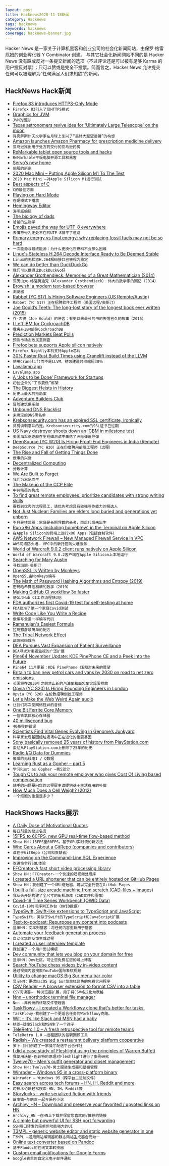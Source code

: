 ```yaml
---
layout: post
title: Hacknews2020-11-18新闻
category: Hacknews
tags: hacknews
keywords: hacknews
coverage: hacknews-banner.jpg
---
```


Hacker News 是一家关于计算机黑客和创业公司的社会化新闻网站，由保罗·格雷厄姆的创业孵化器 Y Combinator 创建。
与其它社会化新闻网站不同的是 Hacker News 没有踩或反对一条提交新闻的选项（不过评论还是可以被有足够 Karma 的用户投反对票）；只可以赞或是完全不投票。简而言之，Hacker News 允许提交任何可以被理解为“任何满足人们求知欲”的新闻。

## HackNews Hack新闻


- [Firefox 83 introduces HTTPS-Only Mode](https://blog.mozilla.org/security/2020/11/17/firefox-83-introduces-https-only-mode/)
- `Firefox 83引入了仅HTTPS模式`
- [Graphics for JVM](https://tonsky.me/blog/skija/)
- `JVM的图形`
- [Texas astronomers revive idea for 'Ultimately Large Telescope' on the moon](https://phys.org/news/2020-11-texas-astronomers-revive-idea-ultimately.html)
- `得克萨斯州天文学家在月球上复兴了“最终大型望远镜”的构想`
- [Amazon launches Amazon Pharmacy for prescription medicine delivery](https://www.theverge.com/2020/11/17/21571091/amazon-pharmacy-store-launch-home-delivery-prescription-medication)
- `亚马逊推出用于处方药交付的亚马逊药房`
- [ReMarkable tablet open source tools and hacks](https://github.com/reHackable/awesome-reMarkable)
- `ReMarkable平板电脑开源工具和黑客`
- [Servo’s new home](https://blog.servo.org/2020/11/17/servo-home/)
- `伺服的新家`
- [2020 Mac Mini – Putting Apple Silicon M1 To The Test](https://www.anandtech.com/show/16252/mac-mini-apple-m1-tested)
- `2020 Mac Mini –对Apple Silicon M1进行测试`
- [Best aspects of C](https://blog.joren.ga/programming/best-of-c)
- `C的最佳方面`
- [Playing on Hard Mode](https://stratechery.com/2020/playing-on-hard-mode/)
- `在硬模式下播放`
- [Hemingway Editor](http://www.hemingwayapp.com)
- `海明威编辑`
- [The biology of dads](https://aeon.co/essays/how-raising-children-can-change-a-fathers-brain)
- `爸爸的生物学`
- [Emojis paved the way for UTF-8 everywhere](https://developers.ibexa.co/blog/emojis-paved-the-way-for-utf-8-everywhere)
- `表情符号为无处不在的UTF-8铺平了道路`
- [Primary energy vs final energy: why replacing fossil fuels may not be so hard](https://www.bloomberg.com/news/articles/2020-11-17/primary-energy-vs-final-energy-why-replacing-fossil-fuels-won-t-be-so-hard)
- `一次能源与最终能源：为什么更换化石燃料不会那么困难`
- [Linux's Stateless H.264 Decode Interface Ready to Be Deemed Stable](https://www.phoronix.com/scan.php?page=news_item&px=Stateless-H264-Out-Of-Staging)
- `Linux的无状态H.264解码接口已被视为稳定`
- [We can do better than DuckDuckGo](https://drewdevault.com/2020/11/17/Better-than-DuckDuckGo.html)
- `我们可以做得比DuckDuckGo好`
- [Alexander Grothendieck: Memories of a Great Mathematician (2014)](https://www.albany.edu/offcourse/issue59/grothendiek.html)
- `亚历山大·格洛腾迪克（Alexander Grothendieck）：伟大的数学家的回忆（2014）`
- [Brow.sh: a modern text-based browser](https://www.brow.sh/)
- `浏览器`
- [Rabbet (YC S17) Is Hiring Software Engineers (US Remote/Austin)](https://apply.workable.com/rabbet)
- `Rabbet（YC S17）正在招聘软件工程师（美国远程/奥斯汀）`
- [Joe Gould’s Teeth: The long-lost story of the longest book ever written (2015)](http://www.newyorker.com/magazine/2015/07/27/joe-goulds-teeth)
- `乔·古德（Joe Gould）的牙齿：有史以来最长的书的失落已久的故事（2015）`
- [I Left IBM for CockroachDB](https://www.cockroachlabs.com/blog/why-i-left-ibm/)
- `我离开IBM前往CockroachDB`
- [Prediction Markets Beat Polls](https://arpitrage.substack.com/p/how-prediction-markets-beat-polls)
- `预测市场击败民意调查`
- [Firefox beta supports Apple silicon natively](https://bugzilla.mozilla.org/show_bug.cgi?id=1648496#c2)
- `Firefox Nightly本机支持Apple芯片`
- [30% Faster Rust Build Times using Cranelift instead of the LLVM](https://github.com/rust-lang/rust/pull/77975)
- `使用Cranelift而不是LLVM，锈蚀建造时间缩短30％`
- [Lavalamp.app](http://lavalamp.app)
- `Lavalamp.app`
- [A ‘Jobs to be Done’ Framework for Startups](https://firstround.com/review/build-products-that-solve-real-problems-with-this-lightweight-jtbd-framework/)
- `初创企业的“工作要做”框架`
- [The Biggest Heists in History](https://allthatsinteresting.com/biggest-heists-in-history)
- `历史上最大的抢劫案`
- [Adventure Builders Club](http://adventurebuilders.club/)
- `冒险建筑俱乐部`
- [Unbound DNS Blacklist](https://vermaden.wordpress.com/2020/11/18/unbound-dns-blacklist/)
- `未绑定的DNS黑名单`
- [Krebsonsecurity.com has an expired SSL certificate, ironically](https://krebsonsecurity.com/)
- `具有讽刺意味的是，Krebsonsecurity.com的SSL证书已过期`
- [US Navy destroyer shoots down an ICBM in milestone test](https://www.defensenews.com/naval/2020/11/17/us-navy-destroyer-shoots-down-an-icbm-in-milestone-test/)
- `美国海军驱逐舰在里程碑测试中击落了洲际弹道导弹`
- [DeepSource (YC W20) Is Hiring Front-End Engineers in India (Remote)](https://deepsource.io/jobs/senior-frontend-engineer-platform-in/)
- `DeepSource（YC W20）正在印度聘用前端工程师（远程）`
- [The Rise and Fall of Getting Things Done](https://www.newyorker.com/tech/annals-of-technology/the-rise-and-fall-of-getting-things-done)
- `做事的兴衰`
- [Decentralized Computing](https://queue.acm.org/detail.cfm?id=3436964)
- `分散计算`
- [We Are Built to Forget](https://www.theparisreview.org/blog/2020/11/16/we-are-built-to-forget/)
- `我们为忘记而生`
- [The Makeup of the CCP Elite](http://chinadatalab.ucsd.edu/viz-blog/the-makeup-of-the-ccp-elite/)
- `中共精英的构成`
- [To find great remote employees, prioritize candidates with strong writing skills](https://youteam.io/blog/3-remote-productivity-hacks-we-wish-we-knew-from-day-one/)
- `要找到优秀的远程员工，请优先考虑具有较强写作能力的候选人`
- [Not Just Nuclear: Families are elders long buried and generations yet unborn](https://www.plough.com/en/topics/justice/social-justice/immigration/not-just-nuclear)
- `不只是核武器：家庭是长期埋葬的长者，而后代尚未出生`
- [Run x86 Apps (including homebrew) in the Terminal on Apple Silicon](https://www.notion.so/Run-x86-Apps-including-homebrew-in-the-Terminal-on-Apple-Silicon-8350b43d97de4ce690f283277e958602)
- `在Apple Silicon的终端上运行x86 Apps（包括自制软件）`
- [AWS Network Firewall – New Managed Firewall Service in VPC](https://aws.amazon.com/blogs/aws/aws-network-firewall-new-managed-firewall-service-in-vpc/)
- `AWS网络防火墙– VPC中的新托管防火墙服务`
- [World of Warcraft 9.0.2 client runs natively on Apple Silicon](https://us.forums.blizzard.com/en/wow/t/mac-support-update-november-16/722775)
- `World of Warcraft 9.0.2客户端在Apple Silicon上本地运行`
- [Searching for Mary Austin](https://www.altaonline.com/dispatches/a8713/searching-for-mary-austin-joy-lanzendorfer/)
- `寻找玛丽·奥斯汀`
- [OpenSSL Is Written by Monkeys](https://www.peereboom.us/assl/assl/html/openssl.html)
- `OpenSSL由Monkeys编写`
- [The Math of Password Hashing Algorithms and Entropy (2019)](https://fusionauth.io/learn/expert-advice/security/math-of-password-hashing-algorithms-entropy/)
- `密码哈希算法和熵的数学（2019）`
- [Making GitHub CI workflow 3x faster](https://github.blog/2020-10-29-making-github-ci-workflow-3x-faster/)
- `使GitHub CI工作流程快3倍`
- [FDA authorizes first Covid-19 test for self-testing at home](https://www.fda.gov/news-events/press-announcements/coronavirus-covid-19-update-fda-authorizes-first-covid-19-test-self-testing-home)
- `FDA批准了第一个家庭Covid测试`
- [Write Code Like You Write a Recipe](https://ahungry.com/blog/2020-11-17-Write-Code-Like-You-Write-a-Recipe.html)
- `像编写食谱一样编写代码`
- [Ramanujan's Easiest Formula](https://johncarlosbaez.wordpress.com/2020/11/18/ramanujans-easiest-formula/)
- `拉马努詹最简单的配方`
- [The Tribal Network Effect](https://www.nfx.com/post/15th-network-effect-tribal/)
- `部落网络效应`
- [DEA Pursues Vast Expansion of Patient Surveillance](https://filtermag.org/dea-expand-patient-surveillance/)
- `DEA寻求对患者监视的广泛扩展`
- [Pine64 November Update: KDE PinePhone CE and a Peek into the Future](https://www.pine64.org/2020/11/15/november-update-kde-pinephone-ce-and-a-peek-into-the-future/)
- `Pine64 11月更新：KDE PinePhone CE和对未来的展望`
- [Britain to ban new petrol cars and vans by 2030 on road to net zero emissions](https://www.reuters.com/article/us-climate-change-britain/britain-to-ban-new-petrol-cars-and-vans-by-2030-on-road-to-net-zero-emissions-idUSKBN27X2Z0)
- `英国将在2030年之前禁止新的汽油车和面包车实现零排放`
- [Opvia (YC S20) Is Hiring Founding Engineers in London](https://www.notion.so/opvia/Opvia-Jobs-151305ed30a140f29ec9eb7df00deadc)
- `Opvia（YC S20）在伦敦招聘创始工程师`
- [Let's Make the Web Weird Again audio](https://podcasts.apple.com/us/podcast/dustin-schau-gatsby-head-product-lets-make-web-weird/id1529620656?i=1000498892402)
- `让我们再次使网络怪异的音频`
- [One Bit Ferrite Core Memory](https://sites.google.com/site/wayneholder/one-bit-ferrite-core-memory)
- `一位铁氧体核心存储器`
- [40 millisecond bug](https://vorner.github.io/2020/11/06/40-ms-bug.html)
- `40毫秒的错误`
- [Scientists Find Vital Genes Evolving in Genome’s Junkyard](https://www.quantamagazine.org/scientists-find-vital-genes-evolving-in-genomes-junkyard-20201116/)
- `科学家发现基因组垃圾场中正在进化的重要基因`
- [Sony basically removed 25 years of history from PlayStation.com](https://delistedgames.com/sony-basically-removed-25-years-of-history-from-playstation-com/)
- `索尼从PlayStation.com上删除了25年的历史`
- [Radio I/Q Data for Dummies](http://whiteboard.ping.se/SDR/IQ)
- `傻瓜的无线电I / Q数据`
- [Learning Rust as a Gopher – part 5](https://levpaul.com/posts/rust-lesson-7-8-9/)
- `学习Rust as Gopher –第5部分`
- [Tough Qs to ask your remote employer who gives Cost Of Living based compensation](https://www.nityesh.com/equal-pay-for-equal-work-at-a-remote-company/)
- `棘手的问题要问您的远程雇主谁提供基于生活费用的补偿`
- [How Much Does a Cell Weigh? (2012)](https://physics.aps.org/articles/v5/s140)
- `一个细胞的重量是多少？ `


## HackShows Hacks展示

- [ A Daily Dose of Motivational Quotes](https://play.google.com/store/apps/details?id=com.idnan.motivation)
- `每日剂量的励志名言`
- [ 15FPS to 60FPS, new GPU real-time flow-based method](https://www.youtube.com/watch?v=lqtqmP46LaA)
- `Show HN：15FPS至60FPS，基于GPU实时流的新方法`
- [ Who Cares About a GitRepo (companies and contributors)](https://github.com/nimakaviani/github-contributors)
- `谁在乎GitRepo（公司和贡献者）`
- [ Improving on the Command-Line SQL Experience](https://medium.com/@muhmud.ahmad/improving-on-the-command-line-sql-experience-48c2b544c71b)
- `改进命令行SQL体验`
- [ FFCreator-A fast short video processing library](https://github.com/tnfe/FFCreator)
- `Show HN：FFCreator-一个快速的短视频处理库`
- [ I created a URL shortener that can be entirely hosted on GitHub Pages](https://github.com/nelsontky/gh-pages-url-shortener)
- `Show HN：我创建了一个URL缩短器，可以完全托管在GitHub Pages`
- [ I built a full-size arcade machine from scratch (CAD-files + images)](https://github.com/maxvfischer/DIY-arcade)
- `我从头开始构建了全尺寸的街机游戏（CAD文件和图像）`
- [ Covid-19 Time Series Workbench (OWID Data)](https://info.qaware.de/software-ekg-covid-edition)
- `Covid-19时间序列工作台（OWID数据）`
- [ TypeSwift, Swift-like extensions to TypeScript and JavaScript](https://www.npmjs.com/package/typeswift)
- `TypeSwift，类似于Swift的TypeScript和JavaScript扩展`
- [ Text-to-podcast: Repurpose any content into podcasts](https://www.narratedbypoise.com/)
- `显示HN：文本到播客：将任何内容重新用于播客`
- [ Automate your feedback generation process](https://hellozest.io/)
- `自动化您的反馈生成过程`
- [ I created a user interview template](https://www.userinterviewexchange.com/blog/user-interview-template)
- `我创建了一个用户面试模板`
- [ Dev community that lets you blog on your domain for free](https://hashnode.com)
- `显示HN：Dev社区，可让您免费在您的域上博客`
- [ Search YouTube chess videos by in-video content](https://search.chessvision.ai/)
- `通过视频内容搜索YouTube国际象棋视频`
- [ Utility to change macOS Big Sur menu bar color](https://github.com/igorkulman/ChangeMenuBarColor)
- `显示HN：更改macOS Big Sur菜单栏颜色的免费实用程序`
- [ CSV Reader – A browser extension to format CSV into a table](https://github.com/rubenvar/csv-reader)
- `CSV阅读器–一种浏览器扩展，用于将CSV格式化为表格`
- [ Nnn – unorthodox terminal file manager](https://github.com/jarun/nnn)
- `Nnn –非传统的终端文件管理器`
- [ TaskFlowy - I created a Workflowy clone that's better for tasks.](https://taskflowy-9a9aa.web.app/demo)
- `TaskFlowy-我创建了一个更适合任务的Workflowy克隆。`
- [ Wilt – It’s like Slack and MSN had a baby](https://red.to/wilt)
- `枯萎–就像Slack和MSN生了一个孩子`
- [ TeleRetro 1.0 – A fresh retrospective tool for remote teams](https://www.teleretro.com)
- `TeleRetro 1.0 –远程团队的最新回顾工具`
- [ Radish – We created a restaurant delivery platform cooperative](https://radish.coop)
- `萝卜–我们创建了一家餐厅配送平台合作社`
- [ I did a case study of Fleshlight using the principles of Warren Buffett](https://www.youtube.com/watch?v=fu4uIZVwnqQ)
- `我使用沃伦·巴菲特的原理对Fleshlight进行了案例研究`
- [ Twelve70 - Men's outfit generator and closet management](https://www.twelve70.com/)
- `Show HN：Twelve70-男士服装生成器和壁橱管理`
- [ Winrader – Windows 95 in a cross-platform binary](https://github.com/c9fe/winrader)
- `Winrader – Windows 95（跨平台二进制文件）`
- [ Easy search across tech forums – HN, IH, Reddit and more](https://forumsearch.io)
- `跨技术论坛轻松搜索-HN，IH，Reddit等`
- [ Storylocks – write serialized fiction with friends](http://storylocks.com?source=hn)
- `故事锁–与朋友一起写系列小说`
- [ Archivy_HN – Download and preserve your favorited / upvoted links on HN](https://github.com/archivy/archivy_hn)
- `Archivy_HN –在HN上下载并保留您喜欢的/推荐的链接`
- [ A simple but powerful UI for SSH port forwarding](https://github.com/jamt9000/AwesomePortForwarding)
- `SSH端口转发的简单但功能强大的UI`
- [ T3MPL – generic website editor and static website generator in one](https://github.com/b4rtaz/t3mpl-editor)
- `T3MPL –通用网站编辑器和静态网站生成器合而为一`
- [ Online text converter based on Pandoc](https://github.com/ueberdosis/alldocs.app)
- `基于Pandoc的在线文本转换器`
- [ Custom email notifications for Google Forms](https://www.formocto.com/)
- `Google表单的自定义电子邮件通知`

